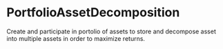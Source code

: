 # PortfolioAssetDecomposition
Create and participate in portolio of assets to store and decompose asset into multiple assets in order to maximize returns.
